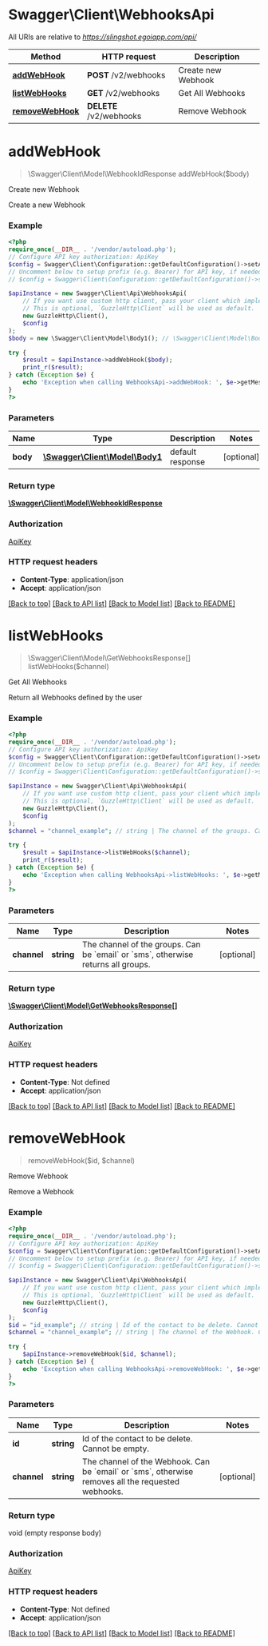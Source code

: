 # Swagger\Client\WebhooksApi

All URIs are relative to *https://slingshot.egoiapp.com/api/*

Method | HTTP request | Description
------------- | ------------- | -------------
[**addWebHook**](WebhooksApi.md#addwebhook) | **POST** /v2/webhooks | Create new Webhook
[**listWebHooks**](WebhooksApi.md#listwebhooks) | **GET** /v2/webhooks | Get All Webhooks
[**removeWebHook**](WebhooksApi.md#removewebhook) | **DELETE** /v2/webhooks | Remove Webhook

# **addWebHook**
> \Swagger\Client\Model\WebhookIdResponse addWebHook($body)

Create new Webhook

Create a new Webhook

### Example
```php
<?php
require_once(__DIR__ . '/vendor/autoload.php');
// Configure API key authorization: ApiKey
$config = Swagger\Client\Configuration::getDefaultConfiguration()->setApiKey('ApiKey', 'YOUR_API_KEY');
// Uncomment below to setup prefix (e.g. Bearer) for API key, if needed
// $config = Swagger\Client\Configuration::getDefaultConfiguration()->setApiKeyPrefix('ApiKey', 'Bearer');

$apiInstance = new Swagger\Client\Api\WebhooksApi(
    // If you want use custom http client, pass your client which implements `GuzzleHttp\ClientInterface`.
    // This is optional, `GuzzleHttp\Client` will be used as default.
    new GuzzleHttp\Client(),
    $config
);
$body = new \Swagger\Client\Model\Body1(); // \Swagger\Client\Model\Body1 | default response

try {
    $result = $apiInstance->addWebHook($body);
    print_r($result);
} catch (Exception $e) {
    echo 'Exception when calling WebhooksApi->addWebHook: ', $e->getMessage(), PHP_EOL;
}
?>
```

### Parameters

Name | Type | Description  | Notes
------------- | ------------- | ------------- | -------------
 **body** | [**\Swagger\Client\Model\Body1**](../Model/Body1.md)| default response | [optional]

### Return type

[**\Swagger\Client\Model\WebhookIdResponse**](../Model/WebhookIdResponse.md)

### Authorization

[ApiKey](../../README.md#ApiKey)

### HTTP request headers

 - **Content-Type**: application/json
 - **Accept**: application/json

[[Back to top]](#) [[Back to API list]](../../README.md#documentation-for-api-endpoints) [[Back to Model list]](../../README.md#documentation-for-models) [[Back to README]](../../README.md)

# **listWebHooks**
> \Swagger\Client\Model\GetWebhooksResponse[] listWebHooks($channel)

Get All Webhooks

Return all Webhooks defined by the user

### Example
```php
<?php
require_once(__DIR__ . '/vendor/autoload.php');
// Configure API key authorization: ApiKey
$config = Swagger\Client\Configuration::getDefaultConfiguration()->setApiKey('ApiKey', 'YOUR_API_KEY');
// Uncomment below to setup prefix (e.g. Bearer) for API key, if needed
// $config = Swagger\Client\Configuration::getDefaultConfiguration()->setApiKeyPrefix('ApiKey', 'Bearer');

$apiInstance = new Swagger\Client\Api\WebhooksApi(
    // If you want use custom http client, pass your client which implements `GuzzleHttp\ClientInterface`.
    // This is optional, `GuzzleHttp\Client` will be used as default.
    new GuzzleHttp\Client(),
    $config
);
$channel = "channel_example"; // string | The channel of the groups. Can be `email` or `sms`, otherwise returns all groups.

try {
    $result = $apiInstance->listWebHooks($channel);
    print_r($result);
} catch (Exception $e) {
    echo 'Exception when calling WebhooksApi->listWebHooks: ', $e->getMessage(), PHP_EOL;
}
?>
```

### Parameters

Name | Type | Description  | Notes
------------- | ------------- | ------------- | -------------
 **channel** | **string**| The channel of the groups. Can be &#x60;email&#x60; or &#x60;sms&#x60;, otherwise returns all groups. | [optional]

### Return type

[**\Swagger\Client\Model\GetWebhooksResponse[]**](../Model/GetWebhooksResponse.md)

### Authorization

[ApiKey](../../README.md#ApiKey)

### HTTP request headers

 - **Content-Type**: Not defined
 - **Accept**: application/json

[[Back to top]](#) [[Back to API list]](../../README.md#documentation-for-api-endpoints) [[Back to Model list]](../../README.md#documentation-for-models) [[Back to README]](../../README.md)

# **removeWebHook**
> removeWebHook($id, $channel)

Remove Webhook

Remove a Webhook

### Example
```php
<?php
require_once(__DIR__ . '/vendor/autoload.php');
// Configure API key authorization: ApiKey
$config = Swagger\Client\Configuration::getDefaultConfiguration()->setApiKey('ApiKey', 'YOUR_API_KEY');
// Uncomment below to setup prefix (e.g. Bearer) for API key, if needed
// $config = Swagger\Client\Configuration::getDefaultConfiguration()->setApiKeyPrefix('ApiKey', 'Bearer');

$apiInstance = new Swagger\Client\Api\WebhooksApi(
    // If you want use custom http client, pass your client which implements `GuzzleHttp\ClientInterface`.
    // This is optional, `GuzzleHttp\Client` will be used as default.
    new GuzzleHttp\Client(),
    $config
);
$id = "id_example"; // string | Id of the contact to be delete. Cannot be empty.
$channel = "channel_example"; // string | The channel of the Webhook. Can be `email` or `sms`, otherwise removes all the requested webhooks.

try {
    $apiInstance->removeWebHook($id, $channel);
} catch (Exception $e) {
    echo 'Exception when calling WebhooksApi->removeWebHook: ', $e->getMessage(), PHP_EOL;
}
?>
```

### Parameters

Name | Type | Description  | Notes
------------- | ------------- | ------------- | -------------
 **id** | **string**| Id of the contact to be delete. Cannot be empty. |
 **channel** | **string**| The channel of the Webhook. Can be &#x60;email&#x60; or &#x60;sms&#x60;, otherwise removes all the requested webhooks. | [optional]

### Return type

void (empty response body)

### Authorization

[ApiKey](../../README.md#ApiKey)

### HTTP request headers

 - **Content-Type**: Not defined
 - **Accept**: application/json

[[Back to top]](#) [[Back to API list]](../../README.md#documentation-for-api-endpoints) [[Back to Model list]](../../README.md#documentation-for-models) [[Back to README]](../../README.md)

